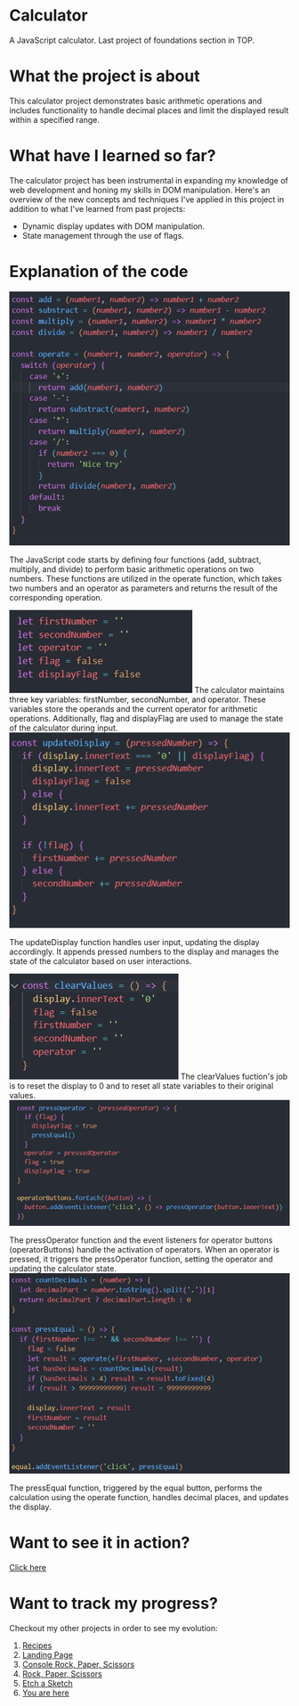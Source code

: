 # Calculator

A JavaScript calculator. Last project of foundations section in TOP.

# What the project is about

This calculator project demonstrates basic arithmetic operations and includes functionality to handle decimal places and limit the displayed result within a specified range.

# What have I learned so far?

The calculator project has been instrumental in expanding my knowledge of web development and honing my skills in DOM manipulation. Here's an overview of the new concepts and techniques I've applied in this project in addition to what I've learned from past projects:

<ul>
  <li>Dynamic display updates with DOM manipulation.</li>
  <li>State management through the use of flags. </li>
</ul>

# Explanation of the code

<img src="./docs-images/1.JPG" alt="The JavaScript code starts by defining four functions (add, subtract, multiply, and divide) to perform basic arithmetic operations on two numbers.
These functions are utilized in the operate function, which takes two numbers and an operator as parameters and returns the result of the corresponding operation.">

The JavaScript code starts by defining four functions (add, subtract, multiply, and divide) to perform basic arithmetic operations on two numbers.
These functions are utilized in the operate function, which takes two numbers and an operator as parameters and returns the result of the corresponding operation.

<img src="./docs-images/2.JPG" alt="The calculator maintains three key variables: firstNumber, secondNumber, and operator. These variables store the operands and the current operator for arithmetic operations. Additionally, flag and displayFlag are used to manage the state of the calculator during input.">
The calculator maintains three key variables: firstNumber, secondNumber, and operator. These variables store the operands and the current operator for arithmetic operations. Additionally, flag and displayFlag are used to manage the state of the calculator during input.

<img src="./docs-images/3.JPG" alt="The updateDisplay function handles user input, updating the display accordingly. It appends pressed numbers to the display and manages the state of the calculator based on user interactions.">

The updateDisplay function handles user input, updating the display accordingly. It appends pressed numbers to the display and manages the state of the calculator based on user interactions.

<img src="./docs-images/4.5.JPG" alt="The clearValues fuction's job is to reset the display to 0 and to reset all state variables to their original values.">
The clearValues fuction's job is to reset the display to 0 and to reset all state variables to their original values.

<img src="./docs-images/4.JPG" alt="The pressOperator function and the event listeners for operator buttons (operatorButtons) handle the activation of operators. When an operator is pressed, it triggers the pressOperator function, setting the operator and updating the calculator state.">

The pressOperator function and the event listeners for operator buttons (operatorButtons) handle the activation of operators. When an operator is pressed, it triggers the pressOperator function, setting the operator and updating the calculator state.
<img src="./docs-images/5.JPG" alt="The pressEqual function, triggered by the equal button, performs the calculation using the operate function, handles decimal places, and updates the display.">

The pressEqual function, triggered by the equal button, performs the calculation using the operate function, handles decimal places, and updates the display.

# Want to see it in action?

<a href="https://hroglardev.github.io/Calculator/">Click here</a>

# Want to track my progress?

Checkout my other projects in order to see my evolution:

<ol>
  <li><a href="https://github.com/hroglardev/odin-recipes" target="_blank">Recipes</a></li>
  <li><a href="https://github.com/hroglardev/Odin-landing-page" target="_blank">Landing Page</a></li>
  <li><a href="https://github.com/hroglardev/Rock-Paper-Scissors-TOP-Console" target="_blank">Console Rock, Paper, Scissors</a></li>
  <li><a href="https://github.com/hroglardev/Rock-Paper-Scissors-TOP" target="_blank">Rock, Paper, Scissors</a></li>
  <li><a href="https://github.com/hroglardev/Etch-a-Sketch" target="_blank">Etch a Sketch</a></li>
  <li><a href="https://github.com/hroglardev/Calculator" target="_blank">You are here</a></li>
</ol>
